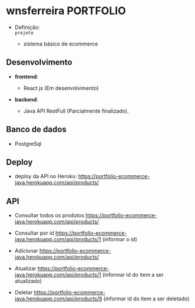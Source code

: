 # wnsferreira PORTFOLIO

- Definição: <br/>
  `projeto`

  - sistema básico de ecommerce

## Desenvolvimento

  - <b>frontend</b>:
    - React js</b> (Em desenvolvimento)
    
  - <b>backend</b>:
    - Java API RestFull</b> (Parcialmente finalizado). 
     
## Banco de dados

  - PostgreSql
    
    
 ## Deploy
 
 - deploy da API no Heroku: https://portfolio-ecommerce-java.herokuapp.com/api/products/
 
 ## API
 
 - Consultar todos os produtos
 https://portfolio-ecommerce-java.herokuapp.com/api/products/
 
 - Consultar por id
 https://portfolio-ecommerce-java.herokuapp.com/api/products/1 (informar o id)
 
 - Adicionar
 https://portfolio-ecommerce-java.herokuapp.com/api/products/
 
 - Atualizar
 https://portfolio-ecommerce-java.herokuapp.com/api/products/1 (informar id do item a ser atualizado)
 
 - Deletar
 https://portfolio-ecommerce-java.herokuapp.com/api/products/9 (informar id do item a ser deletado)
 


